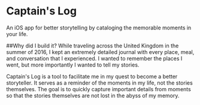 # Captain's Log
An iOS app for better storytelling by cataloging the memorable moments in your life. 

##Why did I build it?
While traveling across the United Kingdom in the summer of 2016, I kept an extremely detailed journal with every place, meal, and conversation that I experienced. I wanted to remember the places I went, but more importantly I wanted to tell my stories.

Captain's Log is a tool to facilitate me in my quest to become a better storyteller. It serves as a reminder of the moments in my life, not the stories themselves. The goal is to quickly capture important details from moments so that the stories themselves are not lost in the abyss of my memory.

